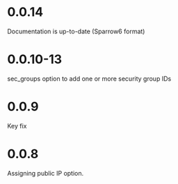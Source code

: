 # 0.0.14

Documentation is up-to-date (Sparrow6 format)

# 0.0.10-13

sec_groups option to add one or more security group IDs

# 0.0.9

Key fix

# 0.0.8

Assigning public IP option.
